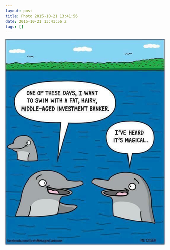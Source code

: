 ```yaml
---
layout: post
title: Photo 2015-10-21 13:41:56
date: 2015-10-21 13:41:56 Z
tags: []
---
```

![](/media/2015/10/131618944098.jpg)
